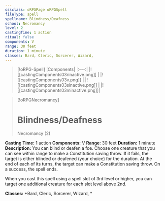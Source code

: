 ```yaml
---
cssclass: oRPGPage oRPGSpell
fileType: spell
spellname: Blindness/Deafness
school: Necromancy
level: 2
castingTime: 1 action
ritual: false
components: V
range: 30 feet
duration: 1 minute
classes: Bard, Cleric, Sorcerer, Wizard,
---
```

> [!oRPG-Spell]
> |Components|
> |:---:|
> |![[castingComponents03rinactive.png]] |
> |![[castingComponents03v.png]] |
> |![[castingComponents03sinactive.png]] |
> |![[castingComponents03minactive.png]]|

> [!oRPGNecromancy]
>#  Blindness/Deafness
> Necromancy  (2)

**Casting Time:** 1 action
**Components:** V
**Range:** 30 feet
**Duration:**  1 minute
**Description:**
You can blind or deafen a foe. Choose one creature that you can see within range to make a Constitution saving throw. If it fails, the target is either blinded or deafened (your choice) for the duration. At the end of each of its turns, the target can make a Constitution saving throw. On a success, the spell ends.

When you cast this spell using a spell slot of 3rd level or higher, you can target one additional creature for each slot level above 2nd.

**Classes:**  *Bard, Cleric, Sorcerer, Wizard, *


